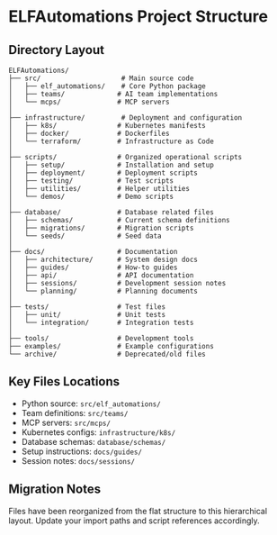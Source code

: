 # ELFAutomations Project Structure

## Directory Layout

```
ELFAutomations/
├── src/                    # Main source code
│   ├── elf_automations/    # Core Python package
│   ├── teams/             # AI team implementations
│   └── mcps/              # MCP servers
│
├── infrastructure/         # Deployment and configuration
│   ├── k8s/               # Kubernetes manifests
│   ├── docker/            # Dockerfiles
│   └── terraform/         # Infrastructure as Code
│
├── scripts/               # Organized operational scripts
│   ├── setup/             # Installation and setup
│   ├── deployment/        # Deployment scripts
│   ├── testing/           # Test scripts
│   ├── utilities/         # Helper utilities
│   └── demos/             # Demo scripts
│
├── database/              # Database related files
│   ├── schemas/           # Current schema definitions
│   ├── migrations/        # Migration scripts
│   └── seeds/             # Seed data
│
├── docs/                  # Documentation
│   ├── architecture/      # System design docs
│   ├── guides/            # How-to guides
│   ├── api/               # API documentation
│   ├── sessions/          # Development session notes
│   └── planning/          # Planning documents
│
├── tests/                 # Test files
│   ├── unit/              # Unit tests
│   └── integration/       # Integration tests
│
├── tools/                 # Development tools
├── examples/              # Example configurations
└── archive/               # Deprecated/old files
```

## Key Files Locations

- Python source: `src/elf_automations/`
- Team definitions: `src/teams/`
- MCP servers: `src/mcps/`
- Kubernetes configs: `infrastructure/k8s/`
- Database schemas: `database/schemas/`
- Setup instructions: `docs/guides/`
- Session notes: `docs/sessions/`

## Migration Notes

Files have been reorganized from the flat structure to this hierarchical layout.
Update your import paths and script references accordingly.
